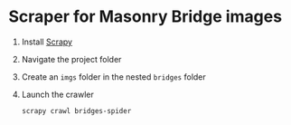 # Scraper for Masonry Bridge images

1. Install [Scrapy](https://docs.scrapy.org/en/latest/intro/install.html#intro-install)

2. Navigate the project folder

3. Create an ```imgs``` folder in the nested ```bridges``` folder

4. Launch the crawler
   ```
   scrapy crawl bridges-spider
   ```
